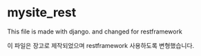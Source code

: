 # mysite_rest

This file is made with django. and changed for restframework

이 파일은 장고로 제작되었으며 restframework 사용하도록 변형했습니다.
